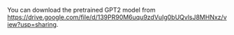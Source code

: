 You can download the pretrained GPT2 model from https://drive.google.com/file/d/139PR90M6uqu9zdVuIg0bUQvlsJ8MHNxz/view?usp=sharing.
